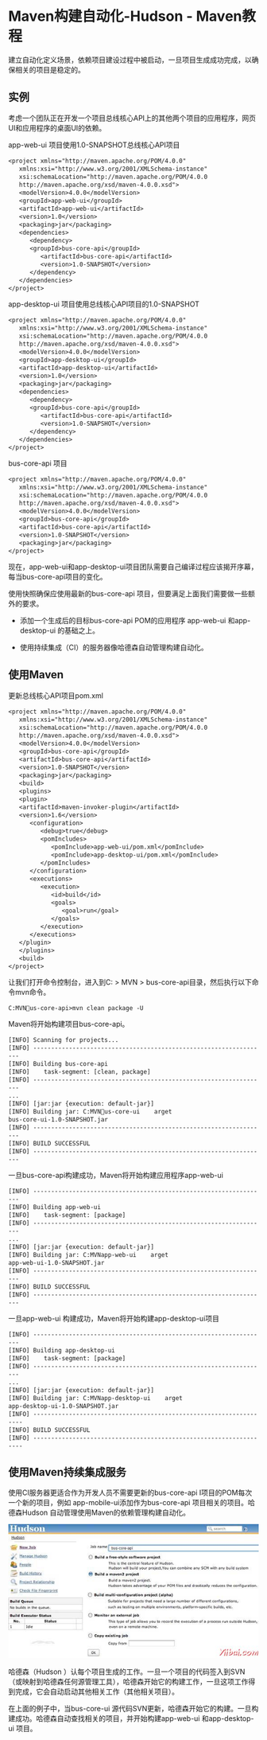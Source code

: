# Maven构建自动化-Hudson - Maven教程

建立自动化定义场景，依赖项目建设过程中被启动，一旦项目生成成功完成，以确保相关的项目是稳定的。

## 实例

考虑一个团队正在开发一个项目总线核心API上的其他两个项目的应用程序，网页UI和应用程序的桌面UI的依赖。

app-web-ui 项目使用1.0-SNAPSHOT总线核心API项目

```
<project xmlns="http://maven.apache.org/POM/4.0.0" 
   xmlns:xsi="http://www.w3.org/2001/XMLSchema-instance"
   xsi:schemaLocation="http://maven.apache.org/POM/4.0.0 
   http://maven.apache.org/xsd/maven-4.0.0.xsd">
   <modelVersion>4.0.0</modelVersion>
   <groupId>app-web-ui</groupId>
   <artifactId>app-web-ui</artifactId>
   <version>1.0</version>
   <packaging>jar</packaging>
   <dependencies>
      <dependency>
      <groupId>bus-core-api</groupId>
         <artifactId>bus-core-api</artifactId>
         <version>1.0-SNAPSHOT</version>
      </dependency>
   </dependencies>
</project>
```

app-desktop-ui 项目使用总线核心API项目的1.0-SNAPSHOT

```
<project xmlns="http://maven.apache.org/POM/4.0.0" 
   xmlns:xsi="http://www.w3.org/2001/XMLSchema-instance"
   xsi:schemaLocation="http://maven.apache.org/POM/4.0.0 
   http://maven.apache.org/xsd/maven-4.0.0.xsd">
   <modelVersion>4.0.0</modelVersion>
   <groupId>app-desktop-ui</groupId>
   <artifactId>app-desktop-ui</artifactId>
   <version>1.0</version>
   <packaging>jar</packaging>
   <dependencies>
      <dependency>
      <groupId>bus-core-api</groupId>
         <artifactId>bus-core-api</artifactId>
         <version>1.0-SNAPSHOT</version>
      </dependency>
   </dependencies>
</project>
```

bus-core-api 项目

```
<project xmlns="http://maven.apache.org/POM/4.0.0" 
   xmlns:xsi="http://www.w3.org/2001/XMLSchema-instance"
   xsi:schemaLocation="http://maven.apache.org/POM/4.0.0 
   http://maven.apache.org/xsd/maven-4.0.0.xsd">
   <modelVersion>4.0.0</modelVersion>
   <groupId>bus-core-api</groupId>
   <artifactId>bus-core-api</artifactId>
   <version>1.0-SNAPSHOT</version>
   <packaging>jar</packaging>   
</project>
```

现在，app-web-ui和app-desktop-ui项目团队需要自己编译过程应该揭开序幕，每当bus-core-api项目的变化。

使用快照确保应使用最新的bus-core-api 项目，但要满足上面我们需要做一些额外的要求。

*   添加一个生成后的目标bus-core-api POM的应用程序 app-web-ui 和app-desktop-ui 的基础之上。

*   使用持续集成（CI）的服务器像哈德森自动管理构建自动化。

## 使用Maven

更新总线核心API项目pom.xml

```
<project xmlns="http://maven.apache.org/POM/4.0.0" 
   xmlns:xsi="http://www.w3.org/2001/XMLSchema-instance"
   xsi:schemaLocation="http://maven.apache.org/POM/4.0.0 
   http://maven.apache.org/xsd/maven-4.0.0.xsd">
   <modelVersion>4.0.0</modelVersion>
   <groupId>bus-core-api</groupId>
   <artifactId>bus-core-api</artifactId>
   <version>1.0-SNAPSHOT</version>
   <packaging>jar</packaging>
   <build>
   <plugins>
   <plugin>
   <artifactId>maven-invoker-plugin</artifactId>
   <version>1.6</version>
      <configuration>
         <debug>true</debug>
         <pomIncludes>
            <pomInclude>app-web-ui/pom.xml</pomInclude>
            <pomInclude>app-desktop-ui/pom.xml</pomInclude> 
         </pomIncludes>
      </configuration>
      <executions>
         <execution>
            <id>build</id>
            <goals>
               <goal>run</goal>
            </goals>
         </execution>
      </executions>
   </plugin>
   </plugins>
   <build>
</project>
```

让我们打开命令控制台，进入到C: &gt; MVN &gt; bus-core-api目录，然后执行以下命令mvn命令。

```
C:MVNus-core-api>mvn clean package -U

```

Maven将开始构建项目bus-core-api。

```
[INFO] Scanning for projects...
[INFO] ------------------------------------------------------------------
[INFO] Building bus-core-api
[INFO]    task-segment: [clean, package]
[INFO] ------------------------------------------------------------------
...
[INFO] [jar:jar {execution: default-jar}]
[INFO] Building jar: C:MVNus-core-ui    arget
bus-core-ui-1.0-SNAPSHOT.jar
[INFO] ------------------------------------------------------------------
[INFO] BUILD SUCCESSFUL
[INFO] ------------------------------------------------------------------

```

一旦bus-core-api构建成功，Maven将开始构建应用程序app-web-ui

```
[INFO] ------------------------------------------------------------------
[INFO] Building app-web-ui 
[INFO]    task-segment: [package]
[INFO] ------------------------------------------------------------------
...
[INFO] [jar:jar {execution: default-jar}]
[INFO] Building jar: C:MVNapp-web-ui    arget
app-web-ui-1.0-SNAPSHOT.jar
[INFO] ------------------------------------------------------------------
[INFO] BUILD SUCCESSFUL
[INFO] ------------------------------------------------------------------

```

一旦app-web-ui 构建成功，Maven将开始构建app-desktop-ui项目

```
[INFO] ------------------------------------------------------------------
[INFO] Building app-desktop-ui 
[INFO]    task-segment: [package]
[INFO] ------------------------------------------------------------------
...
[INFO] [jar:jar {execution: default-jar}]
[INFO] Building jar: C:MVNapp-desktop-ui    arget
app-desktop-ui-1.0-SNAPSHOT.jar
[INFO] -------------------------------------------------------------------
[INFO] BUILD SUCCESSFUL
[INFO] -------------------------------------------------------------------

```

## 使用Maven持续集成服务

使用CI服务器更适合作为开发人员不需要更新的bus-core-api I项目的POM每次一个新的项目，例如 app-mobile-ui添加作为bus-core-api 项目相关的项目。哈德森Hudson 自动管理使用Maven的依赖管理构建自动化。 

![automated build](../img/0I10S147-0.jpg)

哈德森（Hudson ）认每个项目生成的工作。一旦一个项目的代码签入到SVN（或映射到哈德森任何源管理工具），哈德森开始它的构建工作，一旦这项工作得到完成，它会自动启动其他相关工作（其他相关项目）。

在上面的例子中，当bus-core-ui 源代码SVN更新，哈德森开始它的构建。一旦构建成功。哈德森自动查找相关的项目，并开始构建app-web-ui 和app-desktop-ui 项目。

